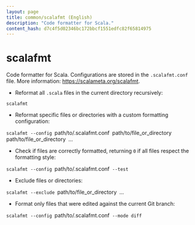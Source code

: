 ```yaml
---
layout: page
title: common/scalafmt (English)
description: "Code formatter for Scala."
content_hash: d7c4f5d02346bc172bbcf1551edfc82f65814975
---
```

# scalafmt

Code formatter for Scala.
Configurations are stored in the `.scalafmt.conf` file.
More information: <https://scalameta.org/scalafmt>.

- Reformat all `.scala` files in the current directory recursively:

`scalafmt`

- Reformat specific files or directories with a custom formatting configuration:

`scalafmt --config `<span class="tldr-var badge badge-pill bg-dark-lm bg-white-dm text-white-lm text-dark-dm font-weight-bold">path/to/.scalafmt.conf</span>` `<span class="tldr-var badge badge-pill bg-dark-lm bg-white-dm text-white-lm text-dark-dm font-weight-bold">path/to/file_or_directory</span>` `<span class="tldr-var badge badge-pill bg-dark-lm bg-white-dm text-white-lm text-dark-dm font-weight-bold">path/to/file_or_directory</span>` `<span class="tldr-var badge badge-pill bg-dark-lm bg-white-dm text-white-lm text-dark-dm font-weight-bold">...</span>

- Check if files are correctly formatted, returning `0` if all files respect the formatting style:

`scalafmt --config `<span class="tldr-var badge badge-pill bg-dark-lm bg-white-dm text-white-lm text-dark-dm font-weight-bold">path/to/.scalafmt.conf</span>` --test`

- Exclude files or directories:

`scalafmt --exclude `<span class="tldr-var badge badge-pill bg-dark-lm bg-white-dm text-white-lm text-dark-dm font-weight-bold">path/to/file_or_directory</span>` `<span class="tldr-var badge badge-pill bg-dark-lm bg-white-dm text-white-lm text-dark-dm font-weight-bold">...</span>

- Format only files that were edited against the current Git branch:

`scalafmt --config `<span class="tldr-var badge badge-pill bg-dark-lm bg-white-dm text-white-lm text-dark-dm font-weight-bold">path/to/.scalafmt.conf</span>` --mode diff`
